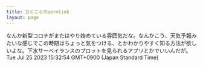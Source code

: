 ```yaml
---
title: ひとことのpermlink
layout: page
---
```

<div class="box" dt="1690266774754">
  なんか新型コロナがまたはやり始めている雰囲気だな。なんかこう、天気予報みたいな感じでこの時期はちょっと気をつける、とかわかりやすく知る方法が欲しいよな。下水サーベイランスのプロットを見られるアプリとかでいいんだが。
  <div class="content is-small">Tue Jul 25 2023 15:32:54 GMT+0900 (Japan Standard Time)</div>
</div>